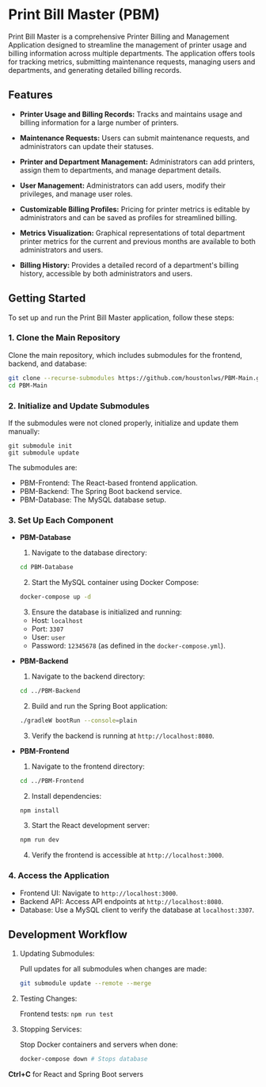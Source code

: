 # Print Bill Master (PBM)

Print Bill Master is a comprehensive Printer Billing and Management Application designed to streamline the management of printer usage and billing information across multiple departments. The application offers tools for tracking metrics, submitting maintenance requests, managing users and departments, and generating detailed billing records.

## Features

- **Printer Usage and Billing Records:** Tracks and maintains usage and billing information for a large number of printers.
- **Maintenance Requests:** Users can submit maintenance requests, and administrators can update their statuses.
- **Printer and Department Management:** Administrators can add printers, assign them to departments, and manage department details.
- **User Management:** Administrators can add users, modify their privileges, and manage user roles.
- **Customizable Billing Profiles:** Pricing for printer metrics is editable by administrators and can be saved as profiles for streamlined billing.

- **Metrics Visualization:** Graphical representations of total department printer metrics for the current and previous months are available to both administrators and users.

- **Billing History:** Provides a detailed record of a department's billing history, accessible by both administrators and users.

## Getting Started

To set up and run the Print Bill Master application, follow these steps:

### 1. Clone the Main Repository

Clone the main repository, which includes submodules for the frontend, backend, and database:

```bash
git clone --recurse-submodules https://github.com/houstonlws/PBM-Main.git
cd PBM-Main
```

### 2. Initialize and Update Submodules

If the submodules were not cloned properly, initialize and update them manually:

    git submodule init
    git submodule update

The submodules are:

- PBM-Frontend: The React-based frontend application.
- PBM-Backend: The Spring Boot backend service.
- PBM-Database: The MySQL database setup.

### 3. Set Up Each Component

- **PBM-Database**

  1. Navigate to the database directory:

  ```bash
  cd PBM-Database
  ```

  2. Start the MySQL container using Docker Compose:

  ```bash
  docker-compose up -d
  ```

  3. Ensure the database is initialized and running:

  - Host: `localhost`
  - Port: `3307`
  - User: `user`
  - Password: `12345678` (as defined in the `docker-compose.yml`).

- **PBM-Backend**

  1. Navigate to the backend directory:

  ```bash
  cd ../PBM-Backend
  ```

  2. Build and run the Spring Boot application:

  ```bash
  ./gradleW bootRun --console=plain
  ```

  3. Verify the backend is running at `http://localhost:8080`.

- **PBM-Frontend**

  1. Navigate to the frontend directory:

  ```bash
  cd ../PBM-Frontend
  ```

  2. Install dependencies:

  ```bash
  npm install
  ```

  3. Start the React development server:

  ```bash
  npm run dev
  ```

  4. Verify the frontend is accessible at `http://localhost:3000`.

### 4. Access the Application

- Frontend UI: Navigate to `http://localhost:3000`.
- Backend API: Access API endpoints at `http://localhost:8080`.
- Database: Use a MySQL client to verify the database at `localhost:3307`.

## Development Workflow

1. Updating Submodules:

   Pull updates for all submodules when changes are made:

   ```bash
   git submodule update --remote --merge
   ```

2. Testing Changes:

   Frontend tests: `npm run test`

3. Stopping Services:

   Stop Docker containers and servers when done:

   ```bash
   docker-compose down # Stops database
   ```

**Ctrl+C** for React and Spring Boot servers
